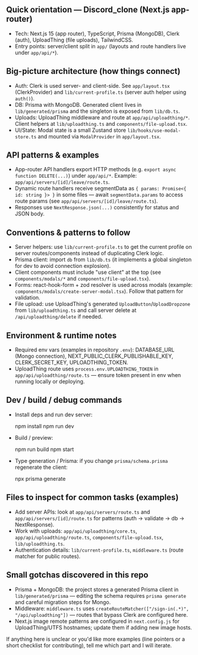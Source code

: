 ## Quick orientation — Discord_clone (Next.js app-router)

- Tech: Next.js 15 (app router), TypeScript, Prisma (MongoDB), Clerk (auth), UploadThing (file uploads), TailwindCSS.
- Entry points: server/client split in `app/` (layouts and route handlers live under `app/api/*`).

## Big-picture architecture (how things connect)

- Auth: Clerk is used server- and client-side. See `app/layout.tsx` (ClerkProvider) and `lib/current-profile.ts` (server auth helper using `auth()`).
- DB: Prisma with MongoDB. Generated client lives in `lib/generated/prisma` and the singleton is exposed from `lib/db.ts`.
- Uploads: UploadThing middleware and route at `app/api/uploadthing/*`. Client helpers at `lib/uploadthing.ts` and `components/file-upload.tsx`.
- UI/State: Modal state is a small Zustand store `lib/hooks/use-modal-store.ts` and mounted via `ModalProvider` in `app/layout.tsx`.

## API patterns & examples

- App-router API handlers export HTTP methods (e.g. `export async function DELETE(...)`) under `app/api/*`. Example: `app/api/servers/[id]/leave/route.ts`.
- Dynamic route handlers receive segmentData as `{ params: Promise<{ id: string }> }` in some files — await `segmentData.params` to access route params (see `app/api/servers/[id]/leave/route.ts`).
- Responses use `NextResponse.json(...)` consistently for status and JSON body.

## Conventions & patterns to follow

- Server helpers: use `lib/current-profile.ts` to get the current profile on server routes/components instead of duplicating Clerk logic.
- Prisma client: import `db` from `lib/db.ts` (it implements a global singleton for dev to avoid connection explosion).
- Client components must include "use client" at the top (see `components/modals/*` and `components/file-upload.tsx`).
- Forms: react-hook-form + zod resolver is used across modals (example: `components/modals/create-server-modal.tsx`). Follow that pattern for validation.
- File upload: use UploadThing's generated `UploadButton`/`UploadDropzone` from `lib/uploadthing.ts` and call server delete at `/api/uploadthing/delete` if needed.

## Environment & runtime notes

- Required env vars (examples in repository `.env`): DATABASE_URL (Mongo connection), NEXT_PUBLIC_CLERK_PUBLISHABLE_KEY, CLERK_SECRET_KEY, UPLOADTHING_TOKEN.
- UploadThing route uses `process.env.UPLOADTHING_TOKEN` in `app/api/uploadthing/route.ts` — ensure token present in env when running locally or deploying.

## Dev / build / debug commands

- Install deps and run dev server:

  npm install
  npm run dev

- Build / preview:

  npm run build
  npm start

- Type generation / Prisma: if you change `prisma/schema.prisma` regenerate the client:

  npx prisma generate

## Files to inspect for common tasks (examples)

- Add server APIs: look at `app/api/servers/route.ts` and `app/api/servers/[id]/route.ts` for patterns (auth -> validate -> db -> NextResponse).
- Work with uploads: `app/api/uploadthing/core.ts`, `app/api/uploadthing/route.ts`, `components/file-upload.tsx`, `lib/uploadthing.ts`.
- Authentication details: `lib/current-profile.ts`, `middleware.ts` (route matcher for public routes).

## Small gotchas discovered in this repo

- Prisma + MongoDB: the project stores a generated Prisma client in `lib/generated/prisma` — editing the schema requires `prisma generate` and careful migration steps for Mongo.
- Middleware: `middleware.ts` uses `createRouteMatcher(["/sign-in(.*)", "/api/uploadthing"])` — routes that bypass Clerk are configured here.
- Next.js image remote patterns are configured in `next.config.js` for UploadThing/UTFS hostnames; update them if adding new image hosts.

If anything here is unclear or you'd like more examples (line pointers or a short checklist for contributing), tell me which part and I will iterate.
